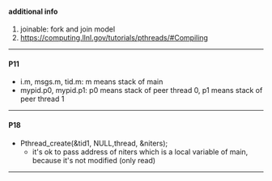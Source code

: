 
#### additional info
1. joinable: fork and join model
2. https://computing.llnl.gov/tutorials/pthreads/#Compiling

---

#### P11
- i.m, msgs.m, tid.m: m means stack of main
- mypid.p0, mypid.p1: p0 means stack of peer thread 0, p1 means stack of peer thread 1

---

#### P18
- Pthread_create(&tid1, NULL,thread, &niters);
  - it's ok to pass address of niters which is a local variable of main, because it's not modified (only read)
  
---

